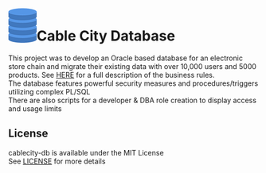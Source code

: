 <img src="Icon.png" align="left" />

# Cable City Database
This project was to develop an Oracle based database for an electronic store chain and migrate their existing data with over 10,000 users and 5000 products.
See [HERE](BusinessRules.docx) for a full description of the business rules.  
The database features powerful security measures and procedures/triggers utilizing complex PL/SQL  
There are also scripts for a developer & DBA role creation to display access and usage limits



## License
cablecity-db is available under the MIT License  
See [LICENSE](LICENSE) for more details
